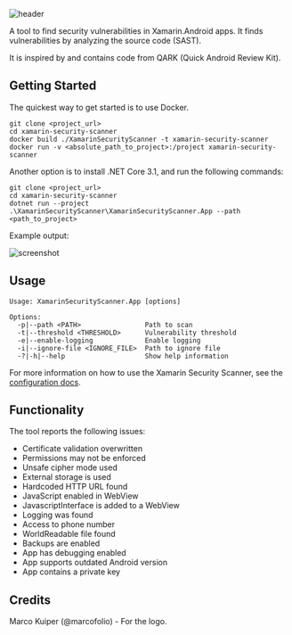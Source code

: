 ![header](https://github.com/infosupport/xamarin-security-scanner/blob/master/Docs/header.png?raw=true)

A tool to find security vulnerabilities in Xamarin.Android apps. It finds vulnerabilities by analyzing the source code (SAST).

It is inspired by and contains code from QARK (Quick Android Review Kit).

## Getting Started

The quickest way to get started is to use Docker.


```
git clone <project_url>
cd xamarin-security-scanner
docker build ./XamarinSecurityScanner -t xamarin-security-scanner
docker run -v <absolute_path_to_project>:/project xamarin-security-scanner
```

Another option is to install .NET Core 3.1, and run the following commands:

```
git clone <project_url>
cd xamarin-security-scanner
dotnet run --project .\XamarinSecurityScanner\XamarinSecurityScanner.App --path <path_to_project>
```

Example output:

![screenshot](https://github.com/infosupport/xamarin-security-scanner/blob/master/Docs/screenshot.png?raw=true)

## Usage

```
Usage: XamarinSecurityScanner.App [options]

Options:
  -p|--path <PATH>                Path to scan
  -t|--threshold <THRESHOLD>      Vulnerability threshold
  -e|--enable-logging             Enable logging
  -i|--ignore-file <IGNORE_FILE>  Path to ignore file
  -?|-h|--help                    Show help information
```

For more information on how to use the Xamarin Security Scanner, see the [configuration docs](/Docs/Configuration.md).

## Functionality

The tool reports the following issues:
- Certificate validation overwritten
- Permissions may not be enforced
- Unsafe cipher mode used
- External storage is used
- Hardcoded HTTP URL found
- JavaScript enabled in WebView
- JavascriptInterface is added to a WebView
- Logging was found
- Access to phone number
- WorldReadable file found
- Backups are enabled
- App has debugging enabled
- App supports outdated Android version
- App contains a private key

## Credits

Marco Kuiper (@marcofolio) - For the logo.
